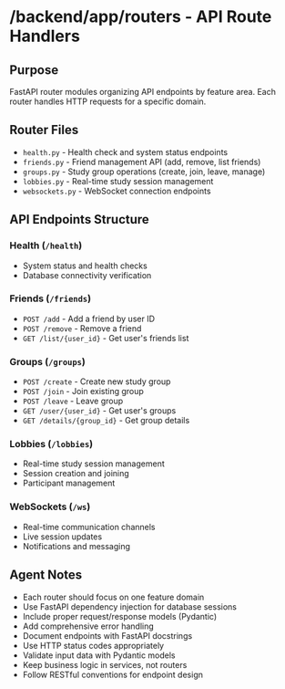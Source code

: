 # /backend/app/routers - API Route Handlers

## Purpose

FastAPI router modules organizing API endpoints by feature area. Each router handles HTTP requests for a specific domain.

## Router Files

- `health.py` - Health check and system status endpoints
- `friends.py` - Friend management API (add, remove, list friends)
- `groups.py` - Study group operations (create, join, leave, manage)
- `lobbies.py` - Real-time study session management
- `websockets.py` - WebSocket connection endpoints

## API Endpoints Structure

### Health (`/health`)

- System status and health checks
- Database connectivity verification

### Friends (`/friends`)

- `POST /add` - Add a friend by user ID
- `POST /remove` - Remove a friend
- `GET /list/{user_id}` - Get user's friends list

### Groups (`/groups`)

- `POST /create` - Create new study group
- `POST /join` - Join existing group
- `POST /leave` - Leave group
- `GET /user/{user_id}` - Get user's groups
- `GET /details/{group_id}` - Get group details

### Lobbies (`/lobbies`)

- Real-time study session management
- Session creation and joining
- Participant management

### WebSockets (`/ws`)

- Real-time communication channels
- Live session updates
- Notifications and messaging

## Agent Notes

- Each router should focus on one feature domain
- Use FastAPI dependency injection for database sessions
- Include proper request/response models (Pydantic)
- Add comprehensive error handling
- Document endpoints with FastAPI docstrings
- Use HTTP status codes appropriately
- Validate input data with Pydantic models
- Keep business logic in services, not routers
- Follow RESTful conventions for endpoint design
